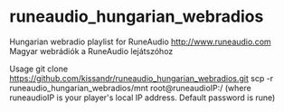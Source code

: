 # runeaudio_hungarian_webradios
Hungarian webradio playlist for RuneAudio http://www.runeaudio.com
Magyar webrádiók a RuneAudio lejátszóhoz

Usage
git clone https://github.com/kissandr/runeaudio_hungarian_webradios.git
scp -r runeaudio_hungarian_webradios/mnt root@runeaudioIP:/
(where runeaudioIP is your player's local IP address. Default password is rune)


